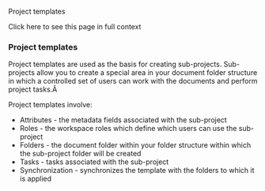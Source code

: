 Project templates

Click here to see this page in full context

###  Project templates

Project templates are used as the basis for creating sub-projects. Sub-
projects allow you to create a special area in your document folder structure
in which a controlled set of users can work with the documents and perform
project tasks.Â

Project templates involve:

  * Attributes - the metadata fields associated with the sub-project 
  * Roles - the workspace roles which define which users can use the sub-project 
  * Folders - the document folder within your folder structure within which the sub-project folder will be created 
  * Tasks - tasks associated with the sub-project 
  * Synchronization - synchronizes the template with the folders to which it is applied 

